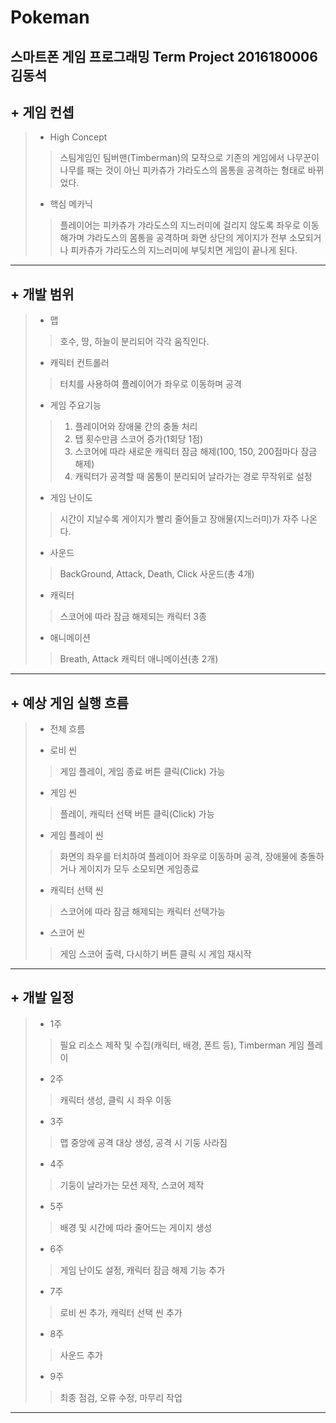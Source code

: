 Pokeman
============
스마트폰 게임 프로그래밍 Term Project
2016180006 김동석
------------

## + 게임 컨셉
> * High Concept
> > 스팀게임인 팀버맨(Timberman)의 모작으로 기존의 게임에서 나무꾼이 나무를 패는 것이 아닌 피카츄가 갸라도스의 몸통을 공격하는 형태로 바뀌었다.
> 
> * 핵심 메카닉
> > 플레이어는 피카츄가 갸라도스의 지느러미에 걸리지 않도록 좌우로 이동해가며 갸라도스의 몸통을 공격하며 화면 상단의 게이지가 전부 소모되거나 피카츄가 갸라도스의 지느러미에 부딪치면 게임이 끝나게 된다.
- - -
## + 개발 범위
> * 맵
> > 호수, 땅, 하늘이 분리되어 각각 움직인다.
> 
> * 캐릭터 컨트롤러
> > 터치를 사용하여 플레이어가 좌우로 이동하며 공격
> 
> * 게임 주요기능 
> > 1. 플레이어와 장애물 간의 충돌 처리
> > 2. 탭 횟수만큼 스코어 증가(1회당 1점)
> > 3. 스코어에 따라 새로운 캐릭터 잠금 해제(100, 150, 200점마다 잠금 해제)
> > 4. 캐릭터가 공격할 때 몸통이 분리되어 날라가는 경로 무작위로 설정
> 
> * 게임 난이도
> > 시간이 지날수록 게이지가 빨리 줄어들고 장애물(지느러미)가 자주 나온다.
> 
> * 사운드
> > BackGround, Attack, Death, Click 사운드(총 4개)
> 
> * 캐릭터
> > 스코어에 따라 잠금 해제되는 캐릭터 3종
> 
> * 애니메이션
> > Breath, Attack 캐릭터 애니메이션(총 2개)
- - -
## + 예상 게임 실행 흐름
> * 전체 흐름
> >
> >
> * 로비 씬
> > 게임 플레이, 게임 종료 버튼 클릭(Click) 가능
> > 
> * 게임 씬
> > 플레이, 캐릭터 선택 버튼 클릭(Click) 가능
> > 
> * 게임 플레이 씬
> > 화면의 좌우를 터치하여 플레이어 좌우로 이동하며 공격, 장애물에 충돌하거나 게이지가 모두 소모되면 게임종료
> > 
> * 캐릭터 선택 씬
> > 스코어에 따라 잠금 해제되는 캐릭터 선택가능 
> > 
> * 스코어 씬
> > 게임 스코어 출력, 다시하기 버튼 클릭 시 게임 재시작
- - -
## + 개발 일정
> * 1주
> > 필요 리소스 제작 및 수집(캐릭터, 배경, 폰트 등), Timberman 게임 플레이
> > 
> * 2주
> > 캐릭터 생성, 클릭 시 좌우 이동
> >  
> * 3주
> > 맵 중앙에 공격 대상 생성, 공격 시 기둥 사라짐
> > 
> * 4주
> > 기둥이 날라가는 모션 제작, 스코어 제작
> > 
> * 5주
> > 배경 및 시간에 따라 줄어드는 게이지 생성
> > 
> * 6주
> > 게임 난이도 설정, 캐릭터 잠금 해제 기능 추가
> > 
> * 7주
> > 로비 씬 추가, 캐릭터 선택 씬 추가
> > 
> * 8주
> > 사운드 추가
> > 
> * 9주
> > 최종 점검, 오류 수정, 마무리 작업
> > 
- - -
